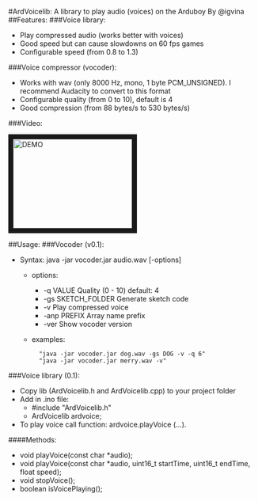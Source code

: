 #ArdVoicelib: A library to play audio (voices) on the Arduboy
By @igvina
##Features:
###Voice library:
* Play compressed audio (works better with voices)
* Good speed but can cause slowdowns on 60 fps games 
* Configurable speed (from 0.8 to 1.3)

###Voice compressor (vocoder):
* Works with wav (only 8000 Hz, mono, 1 byte PCM_UNSIGNED). I recommend Audacity to convert to this format
* Configurable quality (from 0 to 10), default is 4
* Good compression (from 88 bytes/s to 530 bytes/s)

###Video:

<a href="http://www.youtube.com/watch?feature=player_embedded&v=vtDYwqJ68gU
" target="_blank"><img src="http://img.youtube.com/vi/vtDYwqJ68gU/0.jpg" 
alt="DEMO" width="240" height="180" border="10" /></a>

##Usage:
###Vocoder (v0.1):
* Syntax: java -jar vocoder.jar audio.wav [-options]
	* options:
		* -q VALUE		Quality (0 - 10) default: 4
		* -gs SKETCH_FOLDER	Generate sketch code
		* -v			Play compressed voice
		* -anp PREFIX		Array name prefix
		* -ver			Show vocoder version

	* examples:
	
        	"java -jar vocoder.jar dog.wav -gs DOG -v -q 6"
        	"java -jar vocoder.jar merry.wav -v"
	
###Voice library (0.1):

* Copy lib (ArdVoicelib.h and ArdVoicelib.cpp) to your project folder
* Add in .ino file:
	* \#include "ArdVoicelib.h"
	* ArdVoicelib ardvoice;
* To play voice call function: ardvoice.playVoice (...).

####Methods:
* void playVoice(const char *audio);
* void playVoice(const char *audio, uint16_t startTime, uint16_t endTime, float speed);
* void stopVoice();
* boolean isVoicePlaying();
